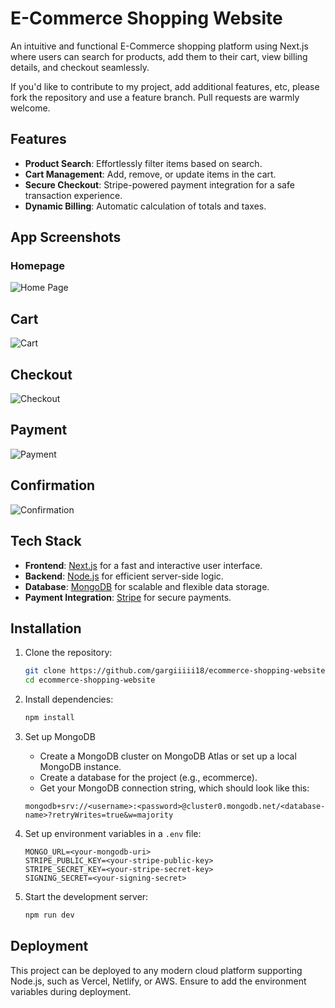 # E-Commerce Shopping Website

An intuitive and functional E-Commerce shopping platform using Next.js where users can search for products, add them to their cart, view billing details, and checkout seamlessly.

If you'd like to contribute to my project, add additional features, etc, please fork the repository and use a feature branch. Pull requests are warmly welcome.

## Features

- **Product Search**: Effortlessly filter items based on search.
- **Cart Management**: Add, remove, or update items in the cart.
- **Secure Checkout**: Stripe-powered payment integration for a safe transaction experience.
- **Dynamic Billing**: Automatic calculation of totals and taxes.

## App Screenshots

### Homepage
![Home Page](https://github.com/gargiiiii18/ecommerce-shopping-website/blob/main/public/webapp%20screenshots/homepage1.png?raw=true)

## Cart
![Cart](https://github.com/gargiiiii18/ecommerce-shopping-website/blob/main/public/webapp%20screenshots/cart1.png)

## Checkout
![Checkout](https://github.com/gargiiiii18/ecommerce-shopping-website/blob/main/public/webapp%20screenshots/summary.png)

## Payment
![Payment](https://github.com/gargiiiii18/ecommerce-shopping-website/blob/main/public/webapp%20screenshots/payment.png)

## Confirmation
![Confirmation](https://github.com/gargiiiii18/ecommerce-shopping-website/blob/main/public/webapp%20screenshots/confirmation.png)

## Tech Stack

- **Frontend**: [Next.js](https://nextjs.org/) for a fast and interactive user interface.
- **Backend**: [Node.js](https://nodejs.org/) for efficient server-side logic.
- **Database**: [MongoDB](https://www.mongodb.com/) for scalable and flexible data storage.
- **Payment Integration**: [Stripe](https://stripe.com/) for secure payments.

## Installation

1. Clone the repository:
   ```bash
   git clone https://github.com/gargiiiii18/ecommerce-shopping-website
   cd ecommerce-shopping-website
   ```

2. Install dependencies:
   ```bash
   npm install
   ```
3. Set up MongoDB
   - Create a MongoDB cluster on MongoDB Atlas or set up a local MongoDB instance.
   - Create a database for the project (e.g., ecommerce).
   - Get your MongoDB connection string, which should look like this:
   ```plaintext
   mongodb+srv://<username>:<password>@cluster0.mongodb.net/<database-name>?retryWrites=true&w=majority
   ```

3. Set up environment variables in a `.env` file:
   ```plaintext
   MONGO_URL=<your-mongodb-uri>
   STRIPE_PUBLIC_KEY=<your-stripe-public-key>
   STRIPE_SECRET_KEY=<your-stripe-secret-key>
   SIGNING_SECRET=<your-signing-secret>
   ```

4. Start the development server:
   ```bash
   npm run dev
   ```

## Deployment

This project can be deployed to any modern cloud platform supporting Node.js, such as Vercel, Netlify, or AWS. Ensure to add the environment variables during deployment.
